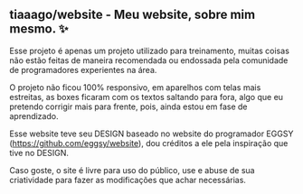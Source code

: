 ## tiaaago/website - Meu website, sobre mim mesmo. ✨
Esse projeto é apenas um projeto utilizado para treinamento, muitas coisas não estão feitas de maneira recomendada ou endossada pela comunidade de programadores experientes na área.

O projeto não ficou 100% responsivo, em aparelhos com telas mais estreitas, as boxes ficaram com os textos saltando para fora, algo que eu pretendo corrigir mais para frente, pois, ainda estou em fase de aprendizado.

Esse website teve seu DESIGN baseado no website do programador EGGSY (https://github.com/eggsy/website), dou créditos a ele pela inspiração que tive no DESIGN.

Caso goste, o site é livre para uso do público, use e abuse de sua criatividade para fazer as modificações que achar necessárias.
